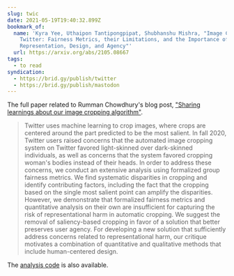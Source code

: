 ```yaml
---
slug: twic
date: 2021-05-19T19:40:32.899Z
bookmark_of:
  name: 'Kyra Yee, Uthaipon Tantipongpipat, Shubhanshu Mishra, "Image Cropping on
    Twitter: Fairness Metrics, their Limitations, and the Importance of
    Representation, Design, and Agency"'
  url: https://arxiv.org/abs/2105.08667
tags:
  - to read
syndication:
  - https://brid.gy/publish/twitter
  - https://brid.gy/publish/mastodon
---
```

The full paper related to Rumman Chowdhury's blog post, ["Sharing learnings about our image cropping algorithm"](https://blog.twitter.com/engineering/en_us/topics/insights/2021/sharing-learnings-about-our-image-cropping-algorithm.html).

> Twitter uses machine learning to crop images, where crops are centered around the part predicted to be the most salient. In fall 2020, Twitter users raised concerns that the automated image cropping system on Twitter favored light-skinned over dark-skinned individuals, as well as concerns that the system favored cropping woman's bodies instead of their heads. In order to address these concerns, we conduct an extensive analysis using formalized group fairness metrics. We find systematic disparities in cropping and identify contributing factors, including the fact that the cropping based on the single most salient point can amplify the disparities. However, we demonstrate that formalized fairness metrics and quantitative analysis on their own are insufficient for capturing the risk of representational harm in automatic cropping. We suggest the removal of saliency-based cropping in favor of a solution that better preserves user agency. For developing a new solution that sufficiently address concerns related to representational harm, our critique motivates a combination of quantitative and qualitative methods that include human-centered design.

The [analysis code](https://github.com/twitter-research/image-crop-analysis) is also available.
